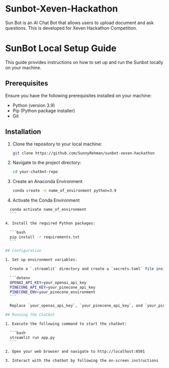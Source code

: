 # Sunbot-Xeven-Hackathon
Sun Bot is an AI Chat Bot that allows users to upload document and ask questions. This is developed for Xeven Hackathon Competition.

# SunBot Local Setup Guide

This guide provides instructions on how to set up and run the Sunbot locally on your machine.

## Prerequisites

Ensure you have the following prerequisites installed on your machine:

- Python (version 3.9)
- Pip (Python package installer)
- Git

## Installation

1. Clone the repository to your local machine:

    ```bash
    git clone https://github.com/SunnyRehman/sunbot-xeven-hackathon
    ```

2. Navigate to the project directory:

    ```bash
    cd your-chatbot-repo
    ```

3. Create an Anaconda Environment
    ```bash
    conda create -n name_of_environment python=3.9
    ```
5. Activate the Conda Environment

  ```bash
    conda activate name_of_environment
    ```

4. Install the required Python packages:

    ```bash
    pip install -r requirements.txt
    ```

## Configuration

1. Set up environment variables:

    Create a `.streamlit` directory and create a `secrets.toml` file inside it and add the following:

    ```dotenv
    OPENAI_API_KEY=your_openai_api_key
    PINECONE_API_KEY=your_pinecone_api_key
    PINECONE_ENV=your_pinecone_environment
    ```

    Replace `your_openai_api_key`, `your_pinecone_api_key`, and `your_pinecone_environment` with your actual API keys.

## Running the Chatbot

1. Execute the following command to start the chatbot:

    ```bash
    streamlit run app.py
    ```

2. Open your web browser and navigate to http://localhost:8501

3. Interact with the chatbot by following the on-screen instructions
